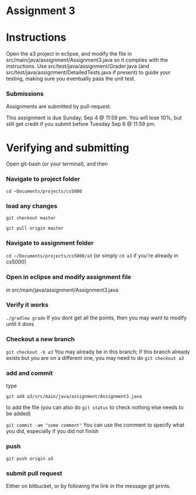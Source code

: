Assignment 3
===

# Instructions

Open the a3 project in eclipse, and modify the file in src/main/java/assignment/Assignment3.java so it complies with the instructions. Use src/test/java/assignment/Grader.java (and src/test/java/assignment/DetailedTests.java if present) to guide your testing, making sure you eventually pass the unit test.

### Submissions
Assignments are submitted by pull-request.

This assignment is due Sunday, Sep 4 @ 11:59 pm. You will lose 10%, but still get credit if you submit before Tuesday Sep  6 @ 11:59 pm.

# Verifying and submitting
Open git-bash (or your terminal), and then

### Navigate to project folder
```cd ~Documents/projects/cs5000```

### load any changes
```git checkout master```

```git pull origin master```

### Navigate to assignment folder
```cd ~/Documents/projects/cs5000/a3```   (or simply ```cd a3``` if you're already in cs5000)

### Open in eclipse and modify assignment file
in src/main/java/assignment/Assignment3.java

### Verify it works
```./gradlew grade```
If you dont get all the points, then you may want to modify until it does


### Checkout a new branch
```git checkout -b a3``` 
You may already be in this branch; if this branch already exists but you are on a different one, you may need to do ```git checkout a3```

### add and commit
type

```git add a3/src/main/java/assignment/Assignment3.java```

to add the file (you can also do ```git status``` to check nothing else needs to be added) 

```git commit -am "some comment"```
You can use the comment to specify what you did, especially if you did not finish

### push
```git push origin a3```

### submit pull request
Either on bitbucket, or by following the link in the message git prints.


